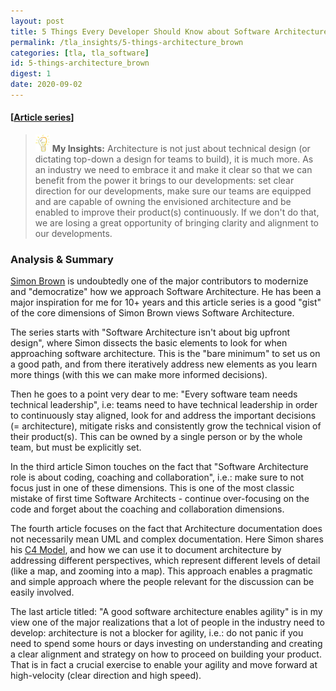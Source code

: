 ```yaml
---
layout: post
title: 5 Things Every Developer Should Know about Software Architecture, Simon Brown
permalink: /tla_insights/5-things-architecture_brown
categories: [tla, tla_software]
id: 5-things-architecture_brown
digest: 1
date: 2020-09-02
---
```


#### [[Article series](https://dev.to/simonbrown/series/7666)]

> ![light](/assets/light-bulb.png) **My Insights:** Architecture is not just about technical design (or dictating top-down a design for teams to build), it is much more. As an industry we need to embrace it and make it clear so that we can benefit from the power it brings to our developments: set clear direction for our developments, make sure our teams are equipped and are capable of owning the envisioned architecture and be enabled to improve their product(s) continuously. If we don't do that, we are losing a great opportunity of bringing clarity and alignment to our developments.

### Analysis & Summary

[Simon Brown](https://twitter.com/simonbrown) is undoubtedly one of the major contributors to modernize and "democratize" how we approach Software Architecture. He has been a major inspiration for me for 10+ years and this article series is a good "gist" of the core dimensions of Simon Brown views Software Architecture.

The series starts with "Software Architecture isn't about big upfront design", where Simon dissects the basic elements to look for when approaching software architecture. This is the "bare minimum" to set us on a good path, and from there iteratively address new elements as you learn more things (with this we can make more informed decisions).

Then he goes to a point very dear to me: "Every software team needs technical leadership", i.e: teams need to have technical leadership in order to continuously stay aligned, look for and address the important decisions (= architecture), mitigate risks and consistently grow the technical vision of their product(s). This can be owned by a single person or by the whole team, but must be explicitly set.

In the third article Simon touches on the fact that "Software Architecture role is about coding, coaching and collaboration", i.e.: make sure to not focus just in one of these dimensions. This is one of the most classic mistake of first time Software Architects - continue over-focusing on the code and forget about the coaching and collaboration dimensions.

The fourth article focuses on the fact that Architecture documentation does not necessarily mean UML and complex documentation. Here Simon shares his [C4 Model](https://c4model.com), and how we can use it to document architecture by addressing different perspectives, which represent different levels of detail (like a map, and zooming into a map). This approach enables a pragmatic and simple approach where the people relevant for the discussion can be easily involved.

The last article titled: "A good software architecture enables agility" is in my view one of the major realizations that a lot of people in the industry need to develop: architecture is not a blocker for agility, i.e.: do not panic if you need to spend some hours or days investing on understanding and creating a clear alignment and strategy on how to proceed on building your product. That is in fact a crucial exercise to enable your agility and move forward at high-velocity (clear direction and high speed).
